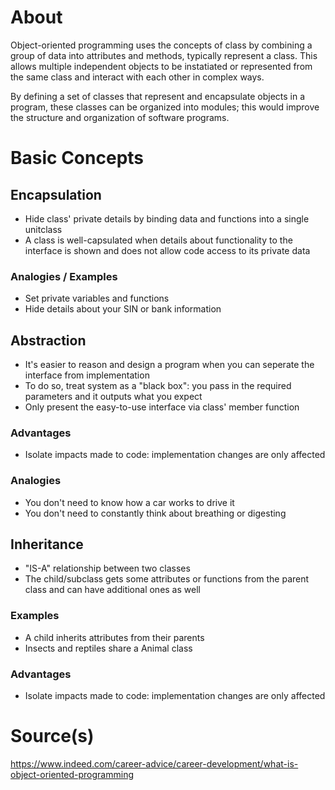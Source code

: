 # About
Object-oriented programming uses the concepts of class by combining a group of data into attributes and methods, typically represent a class. This allows multiple independent objects to be instatiated or represented from the same class and interact with each other in complex ways.

By defining a set of classes that represent and encapsulate objects in a program, these classes can be organized into modules; this would improve the structure and organization of software programs.

# Basic Concepts 
## Encapsulation 
* Hide class' private details by binding data and functions into a single unitclass 
* A class is well-capsulated when details about functionality to the interface is shown and does not allow code access to its private data 

### Analogies / Examples
* Set private variables and functions 
* Hide details about your SIN or bank information 

## Abstraction 
* It's easier to reason and design a program when you can seperate the interface from implementation
* To do so, treat system as a "black box": you pass in the required parameters and it outputs what you expect 
* Only present the easy-to-use interface via class' member function 

### Advantages 
* Isolate impacts made to code: implementation changes are only affected 

### Analogies
* You don't need to know how a car works to drive it
* You don't need to constantly think about breathing or digesting

## Inheritance 
* "IS-A" relationship between two classes
* The child/subclass gets some attributes or functions from the parent class and can have additional ones as well

### Examples 
* A child inherits attributes from their parents
* Insects and reptiles share a Animal class

### Advantages 
* Isolate impacts made to code: implementation changes are only affected 

# Source(s)
https://www.indeed.com/career-advice/career-development/what-is-object-oriented-programming